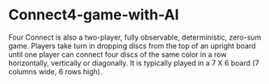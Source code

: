 # Connect4-game-with-AI
Four Connect is also a two-player, fully observable, deterministic, zero-sum game. Players take turn in dropping discs from the top of an upright board until one player can connect four discs of the same color in a row horizontally, vertically or diagonally. It is typically played in a 7 X 6 board (7 columns wide, 6 rows high).
